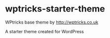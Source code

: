 wptricks-starter-theme
======================

WPtricks base theme by http://wptricks.co.uk

A starter theme created for WordPress

